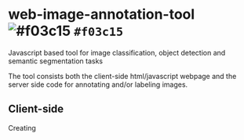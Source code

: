 # web-image-annotation-tool ![#f03c15](https://placehold.it/15/f03c15/000000?text=+) `#f03c15`
Javascript based tool for image classification, object detection and semantic segmentation tasks

The tool consists both the client-side html/javascript webpage and the server side code for annotating and/or labeling images.

## Client-side
Creating 

